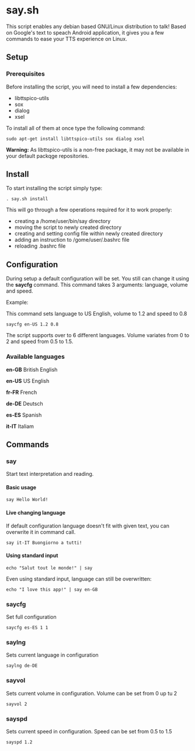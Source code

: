 # say.sh

This script enables any debian based GNU/Linux distribution to talk! Based on Google's text to speach Android application, it gives you a few commands to ease your TTS experience on Linux.

## Setup

### Prerequisites

Before installing the script, you will need to install a few dependencies:

- libttspico-utils
- sox
- dialog
- xsel

To install all of them at once type the following command:

```
sudo apt-get install libttspico-utils sox dialog xsel
```

**Warning:** As libttspico-utils is a non-free package, it may not be available in your default packqge repositories.

## Install

To start installing the script simply type:

```
. say.sh install
```

This will go through a few operations required for it to work properly:

- creating a /home/user/bin/say directory
- moving the script to newly created directory
- creating and setting config file within newly created directory
- adding an instruction to /gome/user/.bashrc file
- reloading .bashrc file

## Configuration

During setup a default configuration will be set. You still can change it using the **saycfg** command. This command takes 3 arguments: language, volume and speed.

Example:

This command sets language to US English, volume to 1.2 and speed to 0.8

```
saycfg en-US 1.2 0.8
```

The script supports over to 6 different languages. Volume variates from 0 to 2 and speed from 0.5 to 1.5.

### Available languages

**en-GB** British English

**en-US** US English

**fr-FR** French

**de-DE** Deutsch

**es-ES** Spanish

**it-IT** Italiam

## Commands

### say

Start text interpretation and reading.

#### Basic usage

```
say Hello World!
```

#### Live changing language

If default configuration language doesn't fit with given text, you can overwrite it in command call.

```
say it-IT Buongiorno a tutti!
```

#### Using standard input

```
echo "Salut tout le monde!" | say
```

Even using standard input, language can still be overwritten:

```
echo "I love this app!" | say en-GB
```

### saycfg

Set full configuration

```
saycfg es-ES 1 1
```

### saylng

Sets current language in configuration

```
saylng de-DE
```

### sayvol

Sets current volume in configuration. Volume can be set from 0 up tu 2

```
sayvol 2
```

### sayspd

Sets current speed in configuration. Speed can be set from 0.5 to 1.5

```
sayspd 1.2
```
